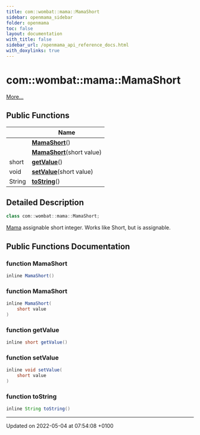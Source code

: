 ```yaml
---
title: com::wombat::mama::MamaShort
sidebar: openmama_sidebar
folder: openmama
toc: false
layout: documentation
with_title: false
sidebar_url: /openmama_api_reference_docs.html
with_doxylinks: true
---
```


# com::wombat::mama::MamaShort



 [More...](#detailed-description)

## Public Functions

|                | Name           |
| -------------- | -------------- |
| | **[MamaShort](classcom_1_1wombat_1_1mama_1_1MamaShort.html#function-mamashort)**() |
| | **[MamaShort](classcom_1_1wombat_1_1mama_1_1MamaShort.html#function-mamashort)**(short value) |
| short | **[getValue](classcom_1_1wombat_1_1mama_1_1MamaShort.html#function-getvalue)**() |
| void | **[setValue](classcom_1_1wombat_1_1mama_1_1MamaShort.html#function-setvalue)**(short value) |
| String | **[toString](classcom_1_1wombat_1_1mama_1_1MamaShort.html#function-tostring)**() |

## Detailed Description

```java
class com::wombat::mama::MamaShort;
```


[Mama](classcom_1_1wombat_1_1mama_1_1Mama.html) assignable short integer. Works like Short, but is assignable. 

## Public Functions Documentation

### function MamaShort

```java
inline MamaShort()
```


### function MamaShort

```java
inline MamaShort(
    short value
)
```


### function getValue

```java
inline short getValue()
```


### function setValue

```java
inline void setValue(
    short value
)
```


### function toString

```java
inline String toString()
```


-------------------------------

Updated on 2022-05-04 at 07:54:08 +0100